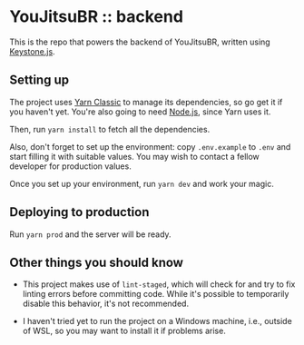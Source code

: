 # YouJitsuBR :: backend

This is the repo that powers the backend of YouJitsuBR, written
using [Keystone.js][1].

[1]: https://keystonejs.com/

## Setting up

The project uses [Yarn Classic][2] to manage its dependencies, so go get it if
you haven't yet. You're also going to need [Node.js][3], since Yarn uses it.

[2]: https://classic.yarnpkg.com/
[3]: https://nodejs.org/

Then, run `yarn install` to fetch all the dependencies.

Also, don't forget to set up the environment: copy `.env.example` to `.env` and
start filling it with suitable values. You may wish to contact a fellow
developer for production values.

Once you set up your environment, run `yarn dev` and work your magic.

## Deploying to production

Run `yarn prod` and the server will be ready.

## Other things you should know

- This project makes use of `lint-staged`, which will check for and try to fix
  linting errors before committing code. While it's possible to temporarily
  disable this behavior, it's not recommended.

- I haven't tried yet to run the project on a Windows machine, i.e., outside of
  WSL, so you may want to install it if problems arise.
